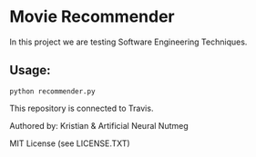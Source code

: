 # Movie Recommender

In this project we are testing Software Engineering Techniques.

## Usage:

    python recommender.py

This repository is connected to Travis.

Authored by: Kristian & Artificial Neural Nutmeg


MIT License (see LICENSE.TXT)


